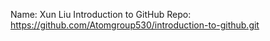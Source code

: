 Name: Xun Liu
Introduction to GitHub Repo: https://github.com/Atomgroup530/introduction-to-github.git
